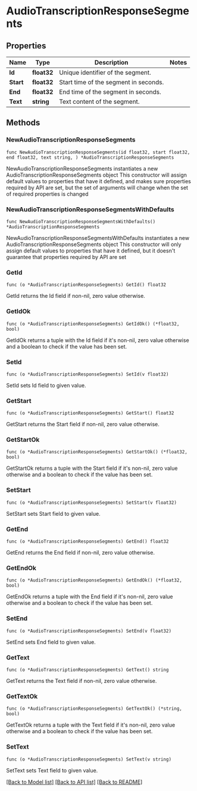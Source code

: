 # AudioTranscriptionResponseSegments

## Properties

Name | Type | Description | Notes
------------ | ------------- | ------------- | -------------
**Id** | **float32** | Unique identifier of the segment. | 
**Start** | **float32** | Start time of the segment in seconds. | 
**End** | **float32** | End time of the segment in seconds. | 
**Text** | **string** | Text content of the segment. | 

## Methods

### NewAudioTranscriptionResponseSegments

`func NewAudioTranscriptionResponseSegments(id float32, start float32, end float32, text string, ) *AudioTranscriptionResponseSegments`

NewAudioTranscriptionResponseSegments instantiates a new AudioTranscriptionResponseSegments object
This constructor will assign default values to properties that have it defined,
and makes sure properties required by API are set, but the set of arguments
will change when the set of required properties is changed

### NewAudioTranscriptionResponseSegmentsWithDefaults

`func NewAudioTranscriptionResponseSegmentsWithDefaults() *AudioTranscriptionResponseSegments`

NewAudioTranscriptionResponseSegmentsWithDefaults instantiates a new AudioTranscriptionResponseSegments object
This constructor will only assign default values to properties that have it defined,
but it doesn't guarantee that properties required by API are set

### GetId

`func (o *AudioTranscriptionResponseSegments) GetId() float32`

GetId returns the Id field if non-nil, zero value otherwise.

### GetIdOk

`func (o *AudioTranscriptionResponseSegments) GetIdOk() (*float32, bool)`

GetIdOk returns a tuple with the Id field if it's non-nil, zero value otherwise
and a boolean to check if the value has been set.

### SetId

`func (o *AudioTranscriptionResponseSegments) SetId(v float32)`

SetId sets Id field to given value.


### GetStart

`func (o *AudioTranscriptionResponseSegments) GetStart() float32`

GetStart returns the Start field if non-nil, zero value otherwise.

### GetStartOk

`func (o *AudioTranscriptionResponseSegments) GetStartOk() (*float32, bool)`

GetStartOk returns a tuple with the Start field if it's non-nil, zero value otherwise
and a boolean to check if the value has been set.

### SetStart

`func (o *AudioTranscriptionResponseSegments) SetStart(v float32)`

SetStart sets Start field to given value.


### GetEnd

`func (o *AudioTranscriptionResponseSegments) GetEnd() float32`

GetEnd returns the End field if non-nil, zero value otherwise.

### GetEndOk

`func (o *AudioTranscriptionResponseSegments) GetEndOk() (*float32, bool)`

GetEndOk returns a tuple with the End field if it's non-nil, zero value otherwise
and a boolean to check if the value has been set.

### SetEnd

`func (o *AudioTranscriptionResponseSegments) SetEnd(v float32)`

SetEnd sets End field to given value.


### GetText

`func (o *AudioTranscriptionResponseSegments) GetText() string`

GetText returns the Text field if non-nil, zero value otherwise.

### GetTextOk

`func (o *AudioTranscriptionResponseSegments) GetTextOk() (*string, bool)`

GetTextOk returns a tuple with the Text field if it's non-nil, zero value otherwise
and a boolean to check if the value has been set.

### SetText

`func (o *AudioTranscriptionResponseSegments) SetText(v string)`

SetText sets Text field to given value.



[[Back to Model list]](../README.md#documentation-for-models) [[Back to API list]](../README.md#documentation-for-api-endpoints) [[Back to README]](../README.md)



